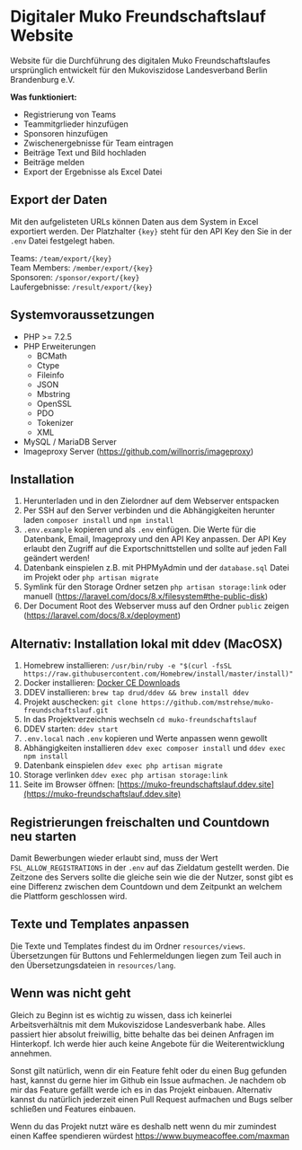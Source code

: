 # Digitaler Muko Freundschaftslauf Website

Website für die Durchführung des digitalen Muko Freundschaftslaufes ursprünglich entwickelt für den Mukoviszidose Landesverband Berlin Brandenburg e.V.

**Was funktioniert:**

- Registrierung von Teams
- Teammitgrlieder hinzufügen
- Sponsoren hinzufügen
- Zwischenergebnisse für Team eintragen
- Beiträge Text und Bild hochladen
- Beiträge melden
- Export der Ergebnisse als Excel Datei

## Export der Daten

Mit den aufgelisteten URLs können Daten aus dem System in Excel exportiert werden. Der Platzhalter `{key}` steht für den API Key den Sie in der `.env` Datei festgelegt haben.  
  
Teams: `/team/export/{key}`  
Team Members: `/member/export/{key}`  
Sponsoren: `/sponsor/export/{key}`  
Laufergebnisse: `/result/export/{key}`  

## Systemvoraussetzungen

- PHP >= 7.2.5
- PHP Erweiterungen
    - BCMath
    - Ctype
    - Fileinfo
    - JSON
    - Mbstring
    - OpenSSL
    - PDO
    - Tokenizer
    - XML
- MySQL / MariaDB Server
- Imageproxy Server (https://github.com/willnorris/imageproxy)

## Installation

1. Herunterladen und in den Zielordner auf dem Webserver entspacken
2. Per SSH auf den Server verbinden und die Abhängigkeiten herunter laden `composer install` und `npm install`
3. `.env.example` kopieren und als `.env` einfügen. Die Werte für die Datenbank, Email, Imageproxy und den API Key anpassen. Der API Key erlaubt den Zugriff auf die Exportschnittstellen und sollte auf jeden Fall geändert werden!
4. Datenbank einspielen z.B. mit PHPMyAdmin und der `database.sql` Datei im Projekt oder `php artisan migrate`
5. Symlink für den Storage Ordner setzen `php artisan storage:link` oder manuell (https://laravel.com/docs/8.x/filesystem#the-public-disk)
6. Der Document Root des Webserver muss auf den Ordner `public` zeigen (https://laravel.com/docs/8.x/deployment)

## Alternativ: Installation lokal mit ddev (MacOSX)

1. Homebrew installieren: `/usr/bin/ruby -e "$(curl -fsSL https://raw.githubusercontent.com/Homebrew/install/master/install)"`
2. Docker installieren: [Docker CE Downloads](https://hub.docker.com/search?q=&type=edition&offering=community)
3. DDEV installieren: `brew tap drud/ddev && brew install ddev`
4. Projekt auschecken: `git clone https://github.com/mstrehse/muko-freundschaftslauf.git`
5. In das Projektverzeichnis wechseln `cd muko-freundschaftslauf`
6. DDEV starten: `ddev start`
7. `.env.local` nach `.env` kopieren und Werte anpassen wenn gewollt
8. Abhängigkeiten installieren `ddev exec composer install` und `ddev exec npm install`
9. Datenbank einspielen `ddev exec php artisan migrate`
10. Storage verlinken `ddev exec php artisan storage:link`
11. Seite im Browser öffnen: [https://muko-freundschaftslauf.ddev.site](https://muko-freundschaftslauf.ddev.site)

## Registrierungen freischalten und Countdown neu starten

Damit Bewerbungen wieder erlaubt sind, muss der Wert `FSL_ALLOW_REGISTRATIONS` in der `.env` auf das Zieldatum gestellt werden. Die Zeitzone des Servers sollte die gleiche sein wie die der Nutzer, sonst gibt es eine Differenz zwischen dem Countdown und dem Zeitpunkt an welchem die Plattform geschlossen wird.

## Texte und Templates anpassen

Die Texte und Templates findest du im Ordner `resources/views`. Übersetzungen für Buttons und Fehlermeldungen liegen zum Teil auch in den Übersetzungsdateien in `resources/lang`.
## Wenn was nicht geht

Gleich zu Beginn ist es wichtig zu wissen, dass ich keinerlei Arbeitsverhältnis mit dem Mukoviszidose Landesverbank habe. Alles passiert hier absolut freiwillig, bitte behalte das bei deinen Anfragen im Hinterkopf. Ich werde hier auch keine Angebote für die Weiterentwicklung annehmen.

Sonst gilt natürlich, wenn dir ein Feature fehlt oder du einen Bug gefunden hast, kannst du gerne hier im Github ein Issue aufmachen. Je nachdem ob mir das Feature gefällt werde ich es in das Projekt einbauen. Alternativ kannst du natürlich jederzeit einen Pull Request aufmachen und Bugs selber schließen und Features einbauen. 

Wenn du das Projekt nutzt wäre es deshalb nett wenn du mir zumindest einen Kaffee spendieren würdest https://www.buymeacoffee.com/maxman
